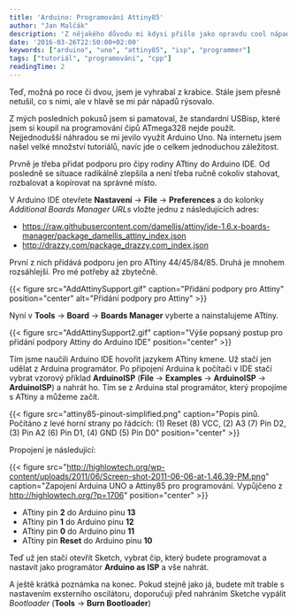 ```yaml
---
title: 'Arduino: Programování Attiny85'
author: "Jan Malčák"
description: 'Z nějakého důvodu mi kdysi přišlo jako opravdu cool nápad koupit si několik miniaturních čipů ATtiny85. Ne že bych věděl co s nimi, spíš pro sichr. Jak se říká, co je doma, to se počítá.'
date: '2016-03-26T22:50:00+02:00'
keywords: ["arduino", "uno", "attiny85", "isp", "programmer"]
tags: ["tutoriál", "programování", "cpp"]
readingTime: 2
---
```


Teď, možná po roce či dvou, jsem je vyhrabal z krabice. Stále jsem přesně netušil, co s nimi, ale v hlavě se mi pár nápadů rýsovalo.

Z mých posledních pokusů jsem si pamatoval, že standardní USBisp, které jsem si koupil na programování čipů ATmega328 nejde použít. Nejjednodušší náhradou se mi jevilo využít Arduino Uno. Na internetu jsem našel velké množství tutoriálů, navíc jde o celkem jednoduchou záležitost.

Prvně je třeba přidat podporu pro čipy rodiny ATtiny do Arduino IDE. Od posledně se situace radikálně zlepšila a není třeba ručně cokoliv stahovat, rozbalovat a kopírovat na správné místo.

V Arduino IDE otevřete **Nastavení** -> **File** -> **Preferences** a do kolonky *Additional Boards Manager URLs* vložte jednu z následujících adres:
    
- https://raw.githubusercontent.com/damellis/attiny/ide-1.6.x-boards-manager/package_damellis_attiny_index.json
- http://drazzy.com/package_drazzy.com_index.json

První z nich přidává podporu jen pro ATtiny 44/45/84/85. Druhá je mnohem rozsáhlejší. Pro mé potřeby až zbytečně.

{{< figure src="AddAttinySupport.gif" caption="Přidání podpory pro Attiny" position="center" alt="Přidání podpory pro Attiny" >}}

Nyní v **Tools** -> **Board** -> **Boards Manager** vyberte a nainstalujeme ATtiny.

{{< figure src="AddAttinySupport2.gif" caption="Výše popsaný postup pro přidání podpory Attiny do Arduino IDE" position="center" >}}

Tím jsme naučili Arduino IDE hovořit jazykem ATtiny kmene. Už stačí jen udělat z Arduina programátor. Po připojení Arduina k počítači v IDE stačí vybrat vzorový příklad **ArduinoISP**
(**File** -> **Examples** -> **ArduinoISP** -> **ArduinoISP**) a nahrát ho. Tím se z Arduina stal programátor, který propojíme s ATtiny a můžeme začít.

{{< figure src="attiny85-pinout-simplified.png" caption="Popis pinů. Počítáno z levé horní strany po řádcích: (1) Reset (8) VCC, (2) A3 (7) Pin D2, (3) Pin A2 (6) Pin D1, (4) GND (5) Pin D0" position="center" >}}

Propojení je následující:

{{< figure src="http://highlowtech.org/wp-content/uploads/2011/06/Screen-shot-2011-06-06-at-1.46.39-PM.png" caption="Zapojení Arduina UNO a Attiny85 pro programování. Vypůjčeno z http://highlowtech.org/?p=1706" position="center" >}}

- ATtiny pin **2** do Arduino pinu **13**
- ATtiny pin **1** do Arduino pinu **12**
- ATtiny pin **0** do Arduino pinu **11**
- ATtiny pin **Reset** do Arduino pinu **10**

Teď už jen stačí otevřít Sketch, vybrat čip, který budete programovat a nastavit jako programátor **Arduino as ISP** a vše nahrát.

A ještě krátká poznámka na konec. Pokud stejně jako já, budete mít trable s nastavením exsterního oscilátoru, doporučuji před nahráním Sketche vypálit *Bootloader* (**Tools** -> **Burn Bootloader**)